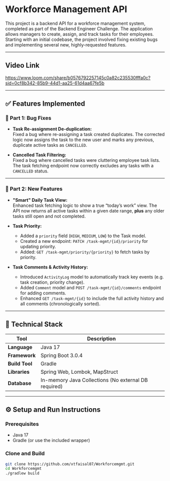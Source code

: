 # Workforce Management API

This project is a backend API for a workforce management system, completed as part of the Backend Engineer Challenge. The application allows managers to create, assign, and track tasks for their employees. Starting with an initial codebase, the project involved fixing existing bugs and implementing several new, highly-requested features.

---

##  Video Link


https://www.loom.com/share/b0576792257145c0a82c235530fffa0c?sid=0cf8b342-85b9-44d1-aa25-61d4aa67fe5b

---

## ✅ Features Implemented

### 🐞 Part 1: Bug Fixes
- **Task Re-assignment De-duplication:**  
  Fixed a bug where re-assigning a task created duplicates. The corrected logic now assigns the task to the new user and marks any previous, duplicate active tasks as `CANCELLED`.

- **Cancelled Task Filtering:**  
  Fixed a bug where cancelled tasks were cluttering employee task lists. The task fetching endpoint now correctly excludes any tasks with a `CANCELLED` status.

---

### 🚀 Part 2: New Features
- **"Smart" Daily Task View:**  
  Enhanced task fetching logic to show a true “today’s work” view. The API now returns all active tasks within a given date range, **plus** any older tasks still open and not completed.

- **Task Priority:**
  - Added a `priority` field (`HIGH`, `MEDIUM`, `LOW`) to the Task model.
  - Created a new endpoint: `PATCH /task-mgmt/{id}/priority` for updating priority.
  - Added: `GET /task-mgmt/priority/{priority}` to fetch tasks by priority.

- **Task Comments & Activity History:**
  - Introduced `ActivityLog` model to automatically track key events (e.g. task creation, priority change).
  - Added `Comment` model and `POST /task-mgmt/{id}/comments` endpoint for adding comments.
  - Enhanced `GET /task-mgmt/{id}` to include the full activity history and all comments (chronologically sorted).

---

## 🧰 Technical Stack

| Tool           | Description               |
|----------------|---------------------------|
| **Language**   | Java 17                   |
| **Framework**  | Spring Boot 3.0.4         |
| **Build Tool** | Gradle                    |
| **Libraries**  | Spring Web, Lombok, MapStruct |
| **Database**   | In-memory Java Collections (No external DB required) |

---

## ⚙️ Setup and Run Instructions

### Prerequisites
- Java 17
- Gradle (or use the included wrapper)

### Clone and Build
```bash
git clone https://github.com/xtfaisal07/Workforcemgmt.git
cd Workforcemgmt
./gradlew build

